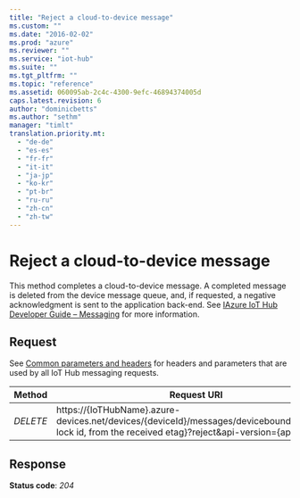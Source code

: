 ```yaml
---
title: "Reject a cloud-to-device message"
ms.custom: ""
ms.date: "2016-02-02"
ms.prod: "azure"
ms.reviewer: ""
ms.service: "iot-hub"
ms.suite: ""
ms.tgt_pltfrm: ""
ms.topic: "reference"
ms.assetid: 060095ab-2c4c-4300-9efc-46894374005d
caps.latest.revision: 6
author: "dominicbetts"
ms.author: "sethm"
manager: "timlt"
translation.priority.mt: 
  - "de-de"
  - "es-es"
  - "fr-fr"
  - "it-it"
  - "ja-jp"
  - "ko-kr"
  - "pt-br"
  - "ru-ru"
  - "zh-cn"
  - "zh-tw"
---
```

# Reject a cloud-to-device message
This method completes a cloud-to-device message. A completed message is deleted from the device message queue, and, if requested, a negative acknowledgment is sent to the application back-end. See [IAzure IoT Hub Developer Guide – Messaging](https://azure.microsoft.com/documentation/articles/iot-hub-devguide#messaging) for more information.  
  
## Request  
 See [Common parameters and headers](device-messaging-rest-apis.md#bk_common) for headers and parameters that are used by all IoT Hub messaging requests.  
  
|Method|Request URI|  
|------------|-----------------|  
|*DELETE*|https://{IoTHubName}.azure-devices.net/devices/{deviceId}/messages/devicebound/{message lock id, from the received etag}?reject&api-version={api-version}|  
  
## Response  
 **Status code**: *204*